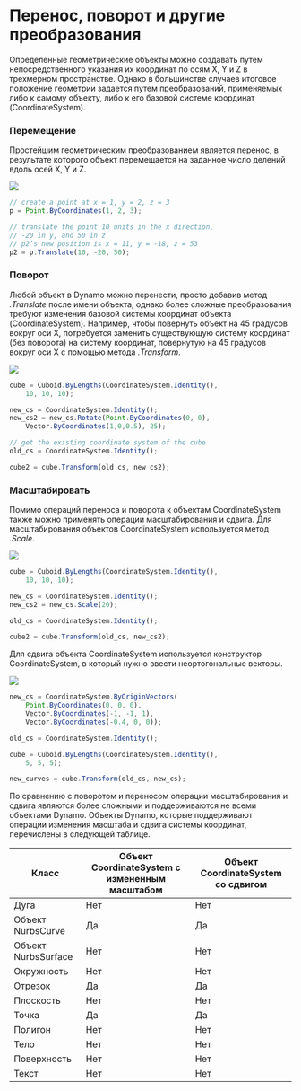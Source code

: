 # Перенос, поворот и другие преобразования

Определенные геометрические объекты можно создавать путем непосредственного указания их координат по осям X, Y и Z в трехмерном пространстве. Однако в большинстве случаев итоговое положение геометрии задается путем преобразований, применяемых либо к самому объекту, либо к его базовой системе координат (CoordinateSystem).

### Перемещение

Простейшим геометрическим преобразованием является перенос, в результате которого объект перемещается на заданное число делений вдоль осей X, Y и Z.

![](../images/8-2/5/Transformations\_01.png)

```js
// create a point at x = 1, y = 2, z = 3
p = Point.ByCoordinates(1, 2, 3);

// translate the point 10 units in the x direction,
// -20 in y, and 50 in z
// p2’s new position is x = 11, y = -18, z = 53
p2 = p.Translate(10, -20, 50);
```

### Поворот

Любой объект в Dynamo можно перенести, просто добавив метод _.Translate_ после имени объекта, однако более сложные преобразования требуют изменения базовой системы координат объекта (CoordinateSystem). Например, чтобы повернуть объект на 45 градусов вокруг оси X, потребуется заменить существующую систему координат (без поворота) на систему координат, повернутую на 45 градусов вокруг оси X с помощью метода _.Transform_.

![](../images/8-2/5/Transformations\_02.png)

```js
cube = Cuboid.ByLengths(CoordinateSystem.Identity(),
    10, 10, 10);

new_cs = CoordinateSystem.Identity();
new_cs2 = new_cs.Rotate(Point.ByCoordinates(0, 0),
    Vector.ByCoordinates(1,0,0.5), 25);

// get the existing coordinate system of the cube
old_cs = CoordinateSystem.Identity();

cube2 = cube.Transform(old_cs, new_cs2);
```

### Масштабировать

Помимо операций переноса и поворота к объектам CoordinateSystem также можно применять операции масштабирования и сдвига. Для масштабирования объектов CoordinateSystem используется метод _.Scale_.

![](../images/8-2/5/Transformations\_03.png)

```js
cube = Cuboid.ByLengths(CoordinateSystem.Identity(),
    10, 10, 10);

new_cs = CoordinateSystem.Identity();
new_cs2 = new_cs.Scale(20);

old_cs = CoordinateSystem.Identity();

cube2 = cube.Transform(old_cs, new_cs2);
```

Для сдвига объекта CoordinateSystem используется конструктор CoordinateSystem, в который нужно ввести неортогональные векторы.

![](../images/8-2/5/Transformations\_04.png)

```js
new_cs = CoordinateSystem.ByOriginVectors(
    Point.ByCoordinates(0, 0, 0),
	Vector.ByCoordinates(-1, -1, 1),
	Vector.ByCoordinates(-0.4, 0, 0));

old_cs = CoordinateSystem.Identity();

cube = Cuboid.ByLengths(CoordinateSystem.Identity(),
    5, 5, 5);

new_curves = cube.Transform(old_cs, new_cs);
```

По сравнению с поворотом и переносом операции масштабирования и сдвига являются более сложными и поддерживаются не всеми объектами Dynamo. Объекты Dynamo, которые поддерживают операции изменения масштаба и сдвига системы координат, перечислены в следующей таблице.

| Класс | Объект CoordinateSystem с измененным масштабом | Объект CoordinateSystem со сдвигом |
| ------------ | ------------------------------------- | ------------------------ |
| Дуга | Нет | Нет  |
| Объект NurbsCurve | Да | Да |
| Объект NurbsSurface | Нет | Нет  |
| Окружность | Нет | Нет  |
| Отрезок | Да | Да |
| Плоскость | Нет | Нет  |
| Точка | Да | Да |
| Полигон | Нет | Нет  |
| Тело | Нет | Нет  |
| Поверхность | Нет | Нет  |
| Текст | Нет | Нет  |
